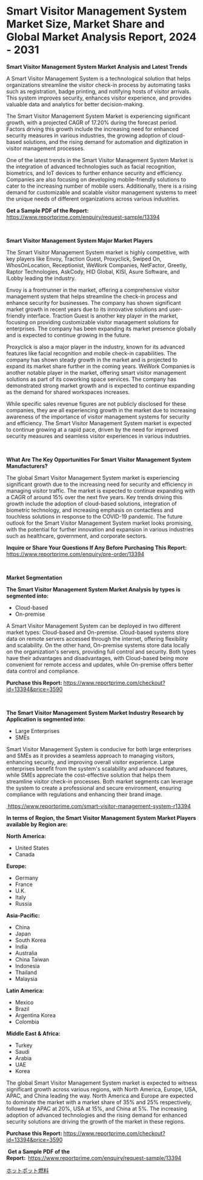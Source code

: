 <p><h1>Smart Visitor Management System Market Size, Market Share and Global Market Analysis Report, 2024 - 2031</h1></p><p><strong>Smart Visitor Management System Market Analysis and Latest Trends</strong></p>
<p><p>A Smart Visitor Management System is a technological solution that helps organizations streamline the visitor check-in process by automating tasks such as registration, badge printing, and notifying hosts of visitor arrivals. This system improves security, enhances visitor experience, and provides valuable data and analytics for better decision-making.</p><p>The Smart Visitor Management System Market is experiencing significant growth, with a projected CAGR of 17.20% during the forecast period. Factors driving this growth include the increasing need for enhanced security measures in various industries, the growing adoption of cloud-based solutions, and the rising demand for automation and digitization in visitor management processes.</p><p>One of the latest trends in the Smart Visitor Management System Market is the integration of advanced technologies such as facial recognition, biometrics, and IoT devices to further enhance security and efficiency. Companies are also focusing on developing mobile-friendly solutions to cater to the increasing number of mobile users. Additionally, there is a rising demand for customizable and scalable visitor management systems to meet the unique needs of different organizations across various industries.</p></p>
<p><strong>Get a Sample PDF of the Report:&nbsp;</strong> <a href="https://www.reportprime.com/enquiry/request-sample/13394">https://www.reportprime.com/enquiry/request-sample/13394</a></p>
<p>&nbsp;</p>
<p><strong>Smart Visitor Management System Major Market Players</strong></p>
<p><p>The Smart Visitor Management System market is highly competitive, with key players like Envoy, Traction Guest, Proxyclick, Swiped On, WhosOnLocation, Receptionist, WeWork Companies, NetFactor, Greetly, Raptor Technologies, AskCody, HID Global, KISI, Asure Software, and ILobby leading the industry.</p><p>Envoy is a frontrunner in the market, offering a comprehensive visitor management system that helps streamline the check-in process and enhance security for businesses. The company has shown significant market growth in recent years due to its innovative solutions and user-friendly interface. Traction Guest is another key player in the market, focusing on providing customizable visitor management solutions for enterprises. The company has been expanding its market presence globally and is expected to continue growing in the future.</p><p>Proxyclick is also a major player in the industry, known for its advanced features like facial recognition and mobile check-in capabilities. The company has shown steady growth in the market and is projected to expand its market share further in the coming years. WeWork Companies is another notable player in the market, offering smart visitor management solutions as part of its coworking space services. The company has demonstrated strong market growth and is expected to continue expanding as the demand for shared workspaces increases.</p><p>While specific sales revenue figures are not publicly disclosed for these companies, they are all experiencing growth in the market due to increasing awareness of the importance of visitor management systems for security and efficiency. The Smart Visitor Management System market is expected to continue growing at a rapid pace, driven by the need for improved security measures and seamless visitor experiences in various industries.</p></p>
<p>&nbsp;</p>
<p><strong>What Are The Key Opportunities For Smart Visitor Management System Manufacturers?</strong></p>
<p><p>The global Smart Visitor Management System market is experiencing significant growth due to the increasing need for security and efficiency in managing visitor traffic. The market is expected to continue expanding with a CAGR of around 15% over the next five years. Key trends driving this growth include the adoption of cloud-based solutions, integration of biometric technology, and increasing emphasis on contactless and touchless solutions in response to the COVID-19 pandemic. The future outlook for the Smart Visitor Management System market looks promising, with the potential for further innovation and expansion in various industries such as healthcare, government, and corporate sectors.</p></p>
<p><strong>Inquire or Share Your Questions If Any Before Purchasing This Report:</strong> <a href="https://www.reportprime.com/enquiry/pre-order/13394">https://www.reportprime.com/enquiry/pre-order/13394</a></p>
<p>&nbsp;</p>
<p><strong>Market Segmentation</strong></p>
<p><strong>The Smart Visitor Management System Market Analysis by types is segmented into:</strong></p>
<p><ul><li>Cloud-based</li><li>On-premise</li></ul></p>
<p><p>A Smart Visitor Management System can be deployed in two different market types: Cloud-based and On-premise. Cloud-based systems store data on remote servers accessed through the internet, offering flexibility and scalability. On the other hand, On-premise systems store data locally on the organization's servers, providing full control and security. Both types have their advantages and disadvantages, with Cloud-based being more convenient for remote access and updates, while On-premise offers better data control and compliance.</p></p>
<p><strong>Purchase this Report:&nbsp;</strong><a href="https://www.reportprime.com/checkout?id=13394&price=3590">https://www.reportprime.com/checkout?id=13394&price=3590</a></p>
<p>&nbsp;</p>
<p><strong>The Smart Visitor Management System Market Industry Research by Application is segmented into:</strong></p>
<p><ul><li>Large Enterprises</li><li>SMEs</li></ul></p>
<p><p>Smart Visitor Management System is conducive for both large enterprises and SMEs as it provides a seamless approach to managing visitors, enhancing security, and improving overall visitor experience. Large enterprises benefit from the system's scalability and advanced features, while SMEs appreciate the cost-effective solution that helps them streamline visitor check-in processes. Both market segments can leverage the system to create a professional and secure environment, ensuring compliance with regulations and enhancing their brand image.</p></p>
<p><a href="https://www.reportprime.com/smart-visitor-management-system-r13394">&nbsp;https://www.reportprime.com/smart-visitor-management-system-r13394</a></p>
<p><strong>In terms of Region, the Smart Visitor Management System Market Players available by Region are:</strong></p>
<p>
    <p> <strong> North America: </strong>
        <ul>
            <li>United States</li>
            <li>Canada</li>
        </ul>
        </p> 
    <p> <strong> Europe: </strong>
        <ul>
            <li>Germany</li>
            <li>France</li>
            <li>U.K.</li>
            <li>Italy</li>
            <li>Russia</li>
        </ul>
        </p> 
    <p> <strong> Asia-Pacific: </strong>
        <ul>
            <li>China</li>
            <li>Japan</li>
            <li>South Korea</li>
            <li>India</li>
            <li>Australia</li>
            <li>China Taiwan</li>
            <li>Indonesia</li>
            <li>Thailand</li>
            <li>Malaysia</li>
        </ul>
        </p> 
    <p> <strong> Latin America: </strong>
        <ul>
            <li>Mexico</li>
            <li>Brazil</li>
            <li>Argentina Korea</li>
            <li>Colombia</li>
        </ul>
        </p> 
    <p> <strong> Middle East & Africa: </strong>
        <ul>
            <li>Turkey</li>
            <li>Saudi</li>
            <li>Arabia</li>
            <li>UAE</li>
            <li>Korea</li>
        </ul>
    </p>
    </p>
<p><p>The global Smart Visitor Management System market is expected to witness significant growth across various regions, with North America, Europe, USA, APAC, and China leading the way. North America and Europe are expected to dominate the market with a market share of 35% and 25% respectively, followed by APAC at 20%, USA at 15%, and China at 5%. The increasing adoption of advanced technologies and the rising demand for enhanced security solutions are driving the growth of the market in these regions.</p></p>
<p><strong>Purchase this Report: </strong><a href="https://www.reportprime.com/checkout?id=13394&price=3590">https://www.reportprime.com/checkout?id=13394&price=3590</a></p>
<p>&nbsp;<strong>Get a Sample PDF of the Report:&nbsp;&nbsp;</strong><a href="https://www.reportprime.com/enquiry/request-sample/13394">https://www.reportprime.com/enquiry/request-sample/13394</a></p>
<p><strong></strong></p>
<p><p><a href="https://github.com/ksxzwxabcuynh011/Market-Research-Report-List-1/blob/main/817485824461.md">ホットポット燃料</a></p></p>